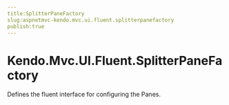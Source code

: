 ```yaml
---
title:SplitterPaneFactory
slug:aspnetmvc-kendo.mvc.ui.fluent.splitterpanefactory
publish:true
---
```


# Kendo.Mvc.UI.Fluent.SplitterPaneFactory

Defines the fluent interface for configuring the Panes.